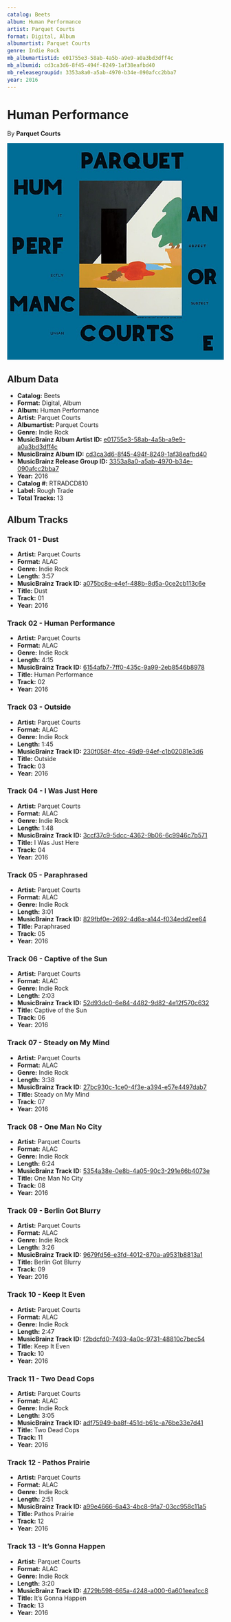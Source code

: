 ```yaml
---
catalog: Beets
album: Human Performance
artist: Parquet Courts
format: Digital, Album
albumartist: Parquet Courts
genre: Indie Rock
mb_albumartistid: e01755e3-58ab-4a5b-a9e9-a0a3bd3dff4c
mb_albumid: cd3ca3d6-8f45-494f-8249-1af38eafbd40
mb_releasegroupid: 3353a8a0-a5ab-4970-b34e-090afcc2bba7
year: 2016
---
```


# Human Performance

By **Parquet Courts**

![](../../assets/beetscovers/Parquet_Courts-Human_Performance.jpg)

## Album Data

- **Catalog:** Beets
- **Format:** Digital, Album
- **Album:** Human Performance
- **Artist:** Parquet Courts
- **Albumartist:** Parquet Courts
- **Genre:** Indie Rock
- **MusicBrainz Album Artist ID:** [e01755e3-58ab-4a5b-a9e9-a0a3bd3dff4c](https://musicbrainz.org/artist/e01755e3-58ab-4a5b-a9e9-a0a3bd3dff4c)
- **MusicBrainz Album ID:** [cd3ca3d6-8f45-494f-8249-1af38eafbd40](https://musicbrainz.org/release/cd3ca3d6-8f45-494f-8249-1af38eafbd40)
- **MusicBrainz Release Group ID:** [3353a8a0-a5ab-4970-b34e-090afcc2bba7](https://musicbrainz.org/release-group/3353a8a0-a5ab-4970-b34e-090afcc2bba7)
- **Year:** 2016
- **Catalog #:** RTRADCD810
- **Label:** Rough Trade
- **Total Tracks:** 13

## Album Tracks

### Track 01 - Dust

- **Artist:** Parquet Courts
- **Format:** ALAC
- **Genre:** Indie Rock
- **Length:** 3:57
- **MusicBrainz Track ID:** [a075bc8e-e4ef-488b-8d5a-0ce2cb113c6e](https://musicbrainz.org/recording/a075bc8e-e4ef-488b-8d5a-0ce2cb113c6e)
- **Title:** Dust
- **Track:** 01
- **Year:** 2016

### Track 02 - Human Performance

- **Artist:** Parquet Courts
- **Format:** ALAC
- **Genre:** Indie Rock
- **Length:** 4:15
- **MusicBrainz Track ID:** [6154afb7-7ff0-435c-9a99-2eb8546b8978](https://musicbrainz.org/recording/6154afb7-7ff0-435c-9a99-2eb8546b8978)
- **Title:** Human Performance
- **Track:** 02
- **Year:** 2016

### Track 03 - Outside

- **Artist:** Parquet Courts
- **Format:** ALAC
- **Genre:** Indie Rock
- **Length:** 1:45
- **MusicBrainz Track ID:** [230f058f-4fcc-49d9-94ef-c1b02081e3d6](https://musicbrainz.org/recording/230f058f-4fcc-49d9-94ef-c1b02081e3d6)
- **Title:** Outside
- **Track:** 03
- **Year:** 2016

### Track 04 - I Was Just Here

- **Artist:** Parquet Courts
- **Format:** ALAC
- **Genre:** Indie Rock
- **Length:** 1:48
- **MusicBrainz Track ID:** [3ccf37c9-5dcc-4362-9b06-6c9946c7b571](https://musicbrainz.org/recording/3ccf37c9-5dcc-4362-9b06-6c9946c7b571)
- **Title:** I Was Just Here
- **Track:** 04
- **Year:** 2016

### Track 05 - Paraphrased

- **Artist:** Parquet Courts
- **Format:** ALAC
- **Genre:** Indie Rock
- **Length:** 3:01
- **MusicBrainz Track ID:** [829fbf0e-2692-4d6a-a144-f034edd2ee64](https://musicbrainz.org/recording/829fbf0e-2692-4d6a-a144-f034edd2ee64)
- **Title:** Paraphrased
- **Track:** 05
- **Year:** 2016

### Track 06 - Captive of the Sun

- **Artist:** Parquet Courts
- **Format:** ALAC
- **Genre:** Indie Rock
- **Length:** 2:03
- **MusicBrainz Track ID:** [52d93dc0-6e84-4482-9d82-4e12f570c632](https://musicbrainz.org/recording/52d93dc0-6e84-4482-9d82-4e12f570c632)
- **Title:** Captive of the Sun
- **Track:** 06
- **Year:** 2016

### Track 07 - Steady on My Mind

- **Artist:** Parquet Courts
- **Format:** ALAC
- **Genre:** Indie Rock
- **Length:** 3:38
- **MusicBrainz Track ID:** [27bc930c-1ce0-4f3e-a394-e57e4497dab7](https://musicbrainz.org/recording/27bc930c-1ce0-4f3e-a394-e57e4497dab7)
- **Title:** Steady on My Mind
- **Track:** 07
- **Year:** 2016

### Track 08 - One Man No City

- **Artist:** Parquet Courts
- **Format:** ALAC
- **Genre:** Indie Rock
- **Length:** 6:24
- **MusicBrainz Track ID:** [5354a38e-0e8b-4a05-90c3-291e66b4073e](https://musicbrainz.org/recording/5354a38e-0e8b-4a05-90c3-291e66b4073e)
- **Title:** One Man No City
- **Track:** 08
- **Year:** 2016

### Track 09 - Berlin Got Blurry

- **Artist:** Parquet Courts
- **Format:** ALAC
- **Genre:** Indie Rock
- **Length:** 3:26
- **MusicBrainz Track ID:** [9679fd56-e3fd-4012-870a-a9531b8813a1](https://musicbrainz.org/recording/9679fd56-e3fd-4012-870a-a9531b8813a1)
- **Title:** Berlin Got Blurry
- **Track:** 09
- **Year:** 2016

### Track 10 - Keep It Even

- **Artist:** Parquet Courts
- **Format:** ALAC
- **Genre:** Indie Rock
- **Length:** 2:47
- **MusicBrainz Track ID:** [f2bdcfd0-7493-4a0c-9731-48810c7bec54](https://musicbrainz.org/recording/f2bdcfd0-7493-4a0c-9731-48810c7bec54)
- **Title:** Keep It Even
- **Track:** 10
- **Year:** 2016

### Track 11 - Two Dead Cops

- **Artist:** Parquet Courts
- **Format:** ALAC
- **Genre:** Indie Rock
- **Length:** 3:05
- **MusicBrainz Track ID:** [adf75949-ba8f-451d-b61c-a76be33e7d41](https://musicbrainz.org/recording/adf75949-ba8f-451d-b61c-a76be33e7d41)
- **Title:** Two Dead Cops
- **Track:** 11
- **Year:** 2016

### Track 12 - Pathos Prairie

- **Artist:** Parquet Courts
- **Format:** ALAC
- **Genre:** Indie Rock
- **Length:** 2:51
- **MusicBrainz Track ID:** [a99e4666-6a43-4bc8-9fa7-03cc958c11a5](https://musicbrainz.org/recording/a99e4666-6a43-4bc8-9fa7-03cc958c11a5)
- **Title:** Pathos Prairie
- **Track:** 12
- **Year:** 2016

### Track 13 - It’s Gonna Happen

- **Artist:** Parquet Courts
- **Format:** ALAC
- **Genre:** Indie Rock
- **Length:** 3:20
- **MusicBrainz Track ID:** [4729b598-665a-4248-a000-6a601eea1cc8](https://musicbrainz.org/recording/4729b598-665a-4248-a000-6a601eea1cc8)
- **Title:** It’s Gonna Happen
- **Track:** 13
- **Year:** 2016

